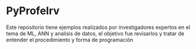 # PyProfeIrv

Este repositorio tiene ejemplos realizados por investigadores expertos en el tema de ML, ANN y analisis de datos, el objetivo fue revisarlos 
y tratar de entender el procedimiento y forma de programación

